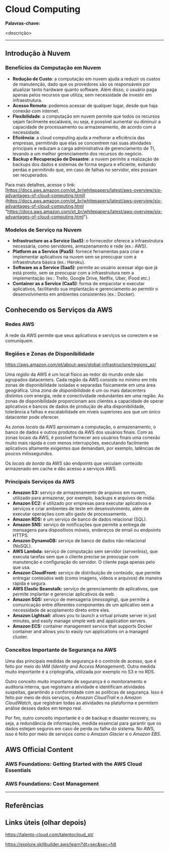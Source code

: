 # Cloud Computing

**Palavras-chave:**

<descrição>

---

## Introdução à Nuvem

### Benefícios da Computação em Nuvem

- **Redução de Custo**: a computação em nuvem ajuda a reduzir os custos de manutenção, dado que os provedores são os responsáveis por atualizar tanto hardware quanto software. Além disso, o usuário paga apenas pelos recursos que utiliza, sem necessidade de investir em infraestrutura.
- **Acesso Remoto**: podemos acessar de qualquer lugar, desde que haja conexão com internet.
- **Flexibilidade**: a computação em nuvem permite que todos os recursos sejam facilmente escaláveis, ou seja, é possível aumentar ou diminuir a capacidade de processamento ou armazenamento, de acordo com a necessidade.
- **Eficiência**: a cloud computing ajuda a melhorar a eficiência das empresas, permitindo que elas se concentrem nas suas atividades principais e reduzam a carga administrativa de gerenciamento de TI, levando a um melhor gerenciamento dos recursos do negócio.
- **Backup e Recuperação de Desastre**: a nuvem permite a realização de backups dos dados e sistemas de forma segura e eficiente, evitando perdas e permitindo que, em caso de falhas no servidor, eles possam ser recuperados.

Para mais detalhes, acesse o link: [https://docs.aws.amazon.com/pt_br/whitepapers/latest/aws-overview/six-advantages-of-cloud-computing.html](https://docs.aws.amazon.com/pt_br/whitepapers/latest/aws-overview/six-advantages-of-cloud-computing.html "https://docs.aws.amazon.com/pt_br/whitepapers/latest/aws-overview/six-advantages-of-cloud-computing.html").

### Modelos de Serviço na Nuvem

- **Infrastructure as a Service (IaaS)**: o fornecedor oferece a infraestrutura necessária, como servidores, armazenamento e rede (ex.: AWS).
- **Platform as a Service (PaaS)**: fornece ferramentas para criar e implementar aplicativos na nuvem sem se preocupar com a infraestrutura básica (ex.: Heroku).
- **Software as a Service (SaaS)**: permite ao usuário acessar algo que já está pronto, sem se preocupar com a infraestrutura nem a implementação (ex.: Trello, Google Drive, Netflix, Uber, IFood etc.)
- **Container as a Service (CaaS)**: forma de empacotar e executar aplicativos, facilitando sua implantação e gerenciamento ao permitir o desenvolvimento em ambientes consistentes (ex.: Docker).

## Conhecendo os Serviços da AWS

### Redes AWS

A rede da AWS permite que seus aplicativos e serviços se conectem e se comuniquem.

### Regiões e Zonas de Disponibilidade

<https://aws.amazon.com/pt/about-aws/global-infrastructure/regions_az/>

Uma *região* da AWS é um local físico ao redor do mundo onde são agrupados datacenters. Cada região da AWS consiste no mínimo em três zonas de disponibilidade isoladas e separadas fisicamente em uma área geográfica. Uma *zona de disponibilidade* é um ou mais datacenters distintos com energia, rede e conectividade redundantes em uma região. As zonas de disponibilidade proporcionam aos clientes a capacidade de operar aplicativos e bancos de dados de produção de alta disponibilidade, tolerância a falhas e escalabilidade em níveis superiores aos que um único datacenter pode oferecer.

As *zonas locais* da AWS aproximam a computação, o armazenamento, o banco de dados e outros produtos da AWS dos usuários finais. Com as zonas locais da AWS, é possível fornecer aos usuários finais uma conexão muito mais rápida e com menos interrupções, executando facilmente aplicativos altamente exigentes que demandam, por exemplo, latências de poucos milissegundos.

Os *locais de borda* da AWS são endpoints que veiculam conteúdo armazenado em cache e dão acesso a serviços AWS.

### Principais Serviços da AWS

- **Amazon S3:** serviço de armazenamento de arquivos em nuvem, utilizado para armazenar, por exemplo, backups e arquivos de mídia.
- **Amazon EC2:** é utilizado por empresas para executar aplicativos e serviços e criar ambientes de teste em desenvolvimento, além de executar operações com alto gasto de processamento.
- **Amazon RDS:** é um serviço de banco de dados relacional (SQL).
- **Amazon SNS:** serviço de notificações que permite a entrega de mensagens para dispositivos móveis, endereços de email ou endpoints HTTPS.
- **Amazon DynamoDB:** serviço de banco de dados não-relacional (NoSQL).
- **AWS Lambda:** serviço de computação sem servidor (*serverless*), que executa tarefas sem que o cliente precise se preocupar com manutenção e configuração do servidor. O cliente paga apenas pelo que usa.
- **Amazon CloudFront:** serviço de distribuição de conteúdo, que permite entregar conteúdos web (como imagens, vídeos e arquivos) de maneira rápida e segura.
- **AWS Elastic Beanstalk:** serviço de gerenciamento de aplicativos, que permite implantar e gerenciar aplicativos da web.
- **Amazon SQS:** serviço de mensageria (*messaging*), que permite a comunicação entre diferentes componentes de um aplicativo sem a necessidade de acoplamento direto entre eles.
- **Amazon Lightsail:** allows you to launch a virtual private server in just minutes, and easily manage simple web and application servers.
- **Amazon ECS:** container management service that supports Docker container and allows you to easily run applications on a managed cluster.

### Conceitos Importante de Segurança na AWS

Uma das principais medidas de segurança é o controle de acesso, que é feito por meio do IAM (*Identity and Access Management*). Outra medida muito importante é a criptografia, utilizada por exemplo no S3 e no RDS.

Outro conceito muito importante de segurança é o monitoramento e auditoria interna, que registram a atividade e identificam atividades suspeitas, garantindo a conformidade com as políticas de segurança. Isso é feito por meio de dois serviços, o *Amazon CloudTrail* e o *Amazon CloudWatch*, que registram todas as atividades na plataforma e permitem análise desses dados em tempo real.

Por fim, outro conceito importante é o de backup e disaster recovery, ou seja, a redundância de informações, medida essencial para garantir que os dados estejam seguros em caso de perda ou falha do sistema. No AWS, isso é feito por meio de serviços como o *Amazon Glacier* e o *Amazon EBS*.

## AWS Official Content

### AWS Foundations: Getting Started with the AWS Cloud Essentials

### AWS Foundations: Cost Management

---

## Referências

## Links úteis (olhar depois)

<https://talento-cloud.com/talentocloud_pt/>

<https://explore.skillbuilder.aws/learn?dt=sec&sec=fdt>
